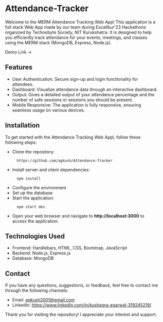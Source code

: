 # Attendance-Tracker
Welcome to the MERM Attendance Tracking Web App! This application is a full stack Web App made by our team during Excalibur'23 Hackathons organized by Technobyte Society, NIT Kurukshetra. It is designed to help you efficiently track attendance for your events, meetings, and classes using the MERM stack (MongoDB, Express, Node.js).

Demo Link -> 

## Features
* User Authentication: Secure sign-up and login functionality for attendees.
* Dashboard: Visualize attendance data through an interactive dashboard.
* Output: Gives a detailed output of your attendence percentage and the number of safe sessions or sessions you should be present.
* Mobile Responsive: The application is fully responsive, ensuring seamless usage on various devices.

## Installation
To get started with the Attendance Tracking Web Appl, follow these following steps:
* Clone the repository:
  ```
    https://github.com/agkush/Attendance-Tracker
  ```
* Install server and client dependencies:
  ```
    npm install
  ```
* Configure the environment
* Set up the database
* Start the application:
  ```
    npm start dev
  ```
* Open your web browser and navigate to **http://localhost:3000** to access the application.

## Technologies Used
* Frontend: Handlebars, HTML, CSS, Bootstrap, JavaScript
* Backend: Node.js, Express.js
* Database: MongoDB

## Contact
If you have any questions, suggestions, or feedback, feel free to contact me through the following channels:

* Email: agkush2001@gmail.com
* LinkedIn: https://www.linkedin.com/in/kushagra-agarwal-319245219/

Thank you for visiting the repository! I appreciate your interest and support.
